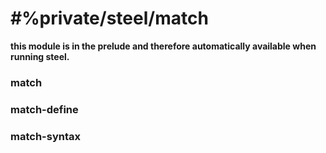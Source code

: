 # #%private/steel/match
**this module is in the prelude and therefore automatically available when running steel.**

### **match**
### **match-define**
### **match-syntax**
